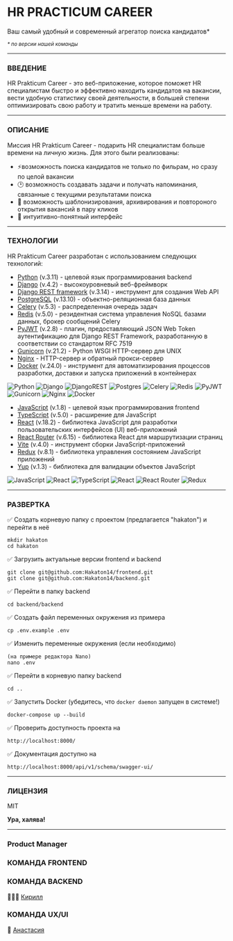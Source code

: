 # __HR PRACTICUM CAREER__

Ваш самый удобный и современный агрегатор поиска кандидатов*

<sup>_\* по версии нашей команды_</sup>

___

### ВВЕДЕНИЕ

HR Prakticum Career - это веб-приложение, которое поможет HR специалистам быстро и эффективно находить кандидатов на вакансии, вести удобную статистику своей деятельности, в большей степени оптимизировать свою работу и тратить меньше времени на работу.
___

### ОПИСАНИЕ

Миссия HR Prakticum Career - подарить HR специалистам больше времени на личную жизнь. Для этого были реализованы:
- ⚡️возможность поиска кандидатов не только по фильрам, но сразу по целой вакансии
- 🕑 возможность создавать задачи и получать напоминания, связанные с текущими результатами поиска
- 🔄 возможность шаблонизирования, архивирования и повтороного открытия вакансий в пару кликов
- 🫶 интуитивно-понятный интерфейс

___

### ТЕХНОЛОГИИ

HR Prakticum Career разработан с использованием следующих технологий:

- [Python] (v.3.11) - целевой язык программирования backend
- [Django] (v.4.2) - высокоуровневый веб-фреймворк
- [Django REST framework] (v.3.14) - инструмент для создания Web API
- [PostgreSQL] (v.13.10) - объектно-реляционная база данных
- [Celery] (v.5.3) - распределенная очередь задач
- [Redis] (v.5.0) - резидентная система управления NoSQL базами данных, брокер сообщений Celery
- [PyJWT] (v.2.8) - плагин, предоставляющий JSON Web Token аутентификацию для Django REST Framework, разработанную в соответствии со стандартом RFC 7519
- [Gunicorn] (v.21.2) - Python WSGI HTTP-сервер для UNIX
- [Nginx] - HTTP-сервер и обратный прокси-сервер
- [Docker] (v.24.0) - инструмент для автоматизирования процессов разработки, доставки и запуска приложений в контейнерах

![Python](https://img.shields.io/badge/python-3670A0?style=for-the-badge&logo=python&logoColor=ffdd54)
![Django](https://img.shields.io/badge/django-%23092E20.svg?style=for-the-badge&logo=django&logoColor=white)
![DjangoREST](https://img.shields.io/badge/DJANGO-REST-ff1709?style=for-the-badge&logo=django&logoColor=white&color=ff1709&labelColor=gray)
![Postgres](https://img.shields.io/badge/postgres-%23316192.svg?style=for-the-badge&logo=postgresql&logoColor=white)
![Celery](https://a11ybadges.com/badge?logo=celery)
![Redis](https://img.shields.io/badge/redis-%23DD0031.svg?style=for-the-badge&logo=redis&logoColor=white)
![PyJWT](https://img.shields.io/badge/JWT-black?style=for-the-badge&logo=JSON%20web%20tokens)
![Gunicorn](https://img.shields.io/badge/gunicorn-%298729.svg?style=for-the-badge&logo=gunicorn&logoColor=white)
![Nginx](https://img.shields.io/badge/nginx-%23009639.svg?style=for-the-badge&logo=nginx&logoColor=white)
![Docker](https://img.shields.io/badge/docker-%230db7ed.svg?style=for-the-badge&logo=docker&logoColor=white)

- [JavaScript] (v.1.8) - целевой язык программирования frontend
- [TypeScript] (v.5.0) - расширение для JavaScript
- [React] (v.18.2) - библиотека JavaScript для разработки пользовательских интерфейсов (UI) веб-приложений
- [React Router] (v.6.15) - библиотека React для маршрутизации страниц
- [Vite] (v.4.0) - инструмент сборки JavaScript-приложений
- [Redux] (v.8.1) - библиотека  управления состоянием JavaScript приложений
- [Yup] (v.1.3) - библиотека для валидации объектов JavaScript

![JavaScript](https://img.shields.io/badge/javascript-%23323330.svg?style=for-the-badge&logo=javascript&logoColor=%23F7DF1E) ![React](https://img.shields.io/badge/react-%2320232a.svg?style=for-the-badge&logo=react&logoColor=%2361DAFB)
![TypeScript](https://img.shields.io/badge/typescript-%23007ACC.svg?style=for-the-badge&logo=typescript&logoColor=white)
![React](https://img.shields.io/badge/react-%2320232a.svg?style=for-the-badge&logo=react&logoColor=%2361DAFB)
![React Router](https://img.shields.io/badge/React_Router-CA4245?style=for-the-badge&logo=react-router&logoColor=white)
![Redux](https://img.shields.io/badge/redux-%23593d88.svg?style=for-the-badge&logo=redux&logoColor=white)

___


### РАЗВЕРТКА

✅ Создать корневую папку с проектом (предлагается "hakaton") и перейти в неё

```
mkdir hakaton
cd hakaton
```

✅ Загрузить актуальные версии frontend и backend

```
git clone git@github.com:Hakaton14/frontend.git
git clone git@github.com:Hakaton14/backend.git
```

✅ Перейти в папку backend

```
cd backend/backend
```

✅ Создать файл переменных окружения из примера

```
cp .env.example .env
```

✅ Изменить переменные окружения (если необходимо)
```
(на примере редактора Nano)
nano .env
```

✅ Перейти в корневую папку backend
```
cd ..
```

✅ Запустить Docker (убедитесь, что `docker daemon` запущен в системе!)

```
docker-compose up --build
```

✅ Проверить доступность проекта на

```
http://localhost:8000/
```

✅ Документация доступно на

```
http://localhost:8000/api/v1/schema/swagger-ui/
```

___

### ЛИЦЕНЗИЯ

MIT

**Ура, халява!**

___

### Product Manager



### КОМАНДА FRONTEND



### КОМАНДА BACKEND

🦸🏻‍♂️ [Кирилл]

### КОМАНДА UX/UI

🎨 [Анастасия]

[Анастасия]: <https://behance.net/Anastasia_Kremenets>
[Кирилл]: <https://github.com/TheSuncatcher222/>


[Python]: <https://www.python.org/>
[Django]: <https://www.djangoproject.com/>
[Django REST framework]: <https://www.django-rest-framework.org/>
[PostgreSQL]: <https://www.postgresql.org/>
[Celery]: <https://docs.celeryq.dev/en/stable/>
[Redis]: <https://redis.io/>
[PyJWT]: <https://pyjwt.readthedocs.io/en/latest/>
[Gunicorn]: <https://gunicorn.org/>
[Nginx]: <https://nginx.org/en/>
[Docker]: <https://www.docker.com/>

[JavaScript]: <https://www.javascript.com/>
[TypeScript]: <https://www.typescriptlang.org/>
[React]: <https://react.dev/>
[React Router]: <https://reactrouter.com/en/main/>
[Vite]: <https://vitejs.dev/>
[Redux]: <https://redux.js.org/>
[Yup]: <https://github.com/jquense/yup>
